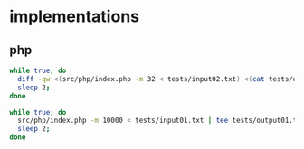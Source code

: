 # implementations

## php

```sh
while true; do
  diff -qw <(src/php/index.php -m 32 < tests/input02.txt) <(cat tests/output02.txt);
  sleep 2;
done
```

```sh
while true; do
  src/php/index.php -m 10000 < tests/input01.txt | tee tests/output01.txt;
  sleep 2;
done
```

